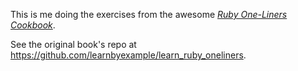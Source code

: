 This is me
doing the exercises
from the awesome [_Ruby One-Liners Cookbook_](https://learnbyexample.github.io/learn_ruby_oneliners).

See the original book's repo at https://github.com/learnbyexample/learn_ruby_oneliners.
